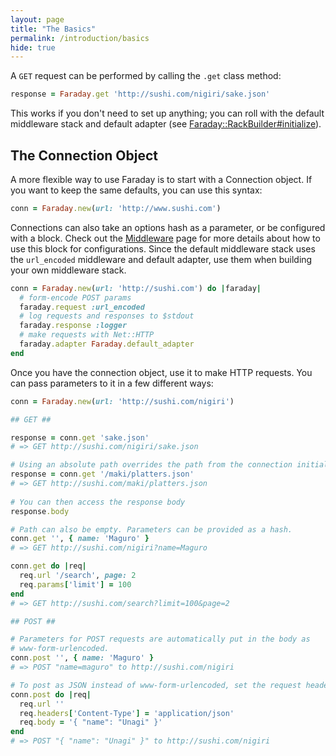 ```yaml
---
layout: page
title: "The Basics"
permalink: /introduction/basics
hide: true
---
```


A `GET` request can be performed by calling the `.get` class method:

```ruby
response = Faraday.get 'http://sushi.com/nigiri/sake.json'
```

This works if you don't need to set up anything; you can roll with the default middleware
stack and default adapter (see [Faraday::RackBuilder#initialize][rack_builder]).

## The Connection Object

A more flexible way to use Faraday is to start with a Connection object. If you want to keep the same defaults, you can use this syntax:

```ruby
conn = Faraday.new(url: 'http://www.sushi.com')
```

Connections can also take an options hash as a parameter, or be configured with a block.
Check out the [Middleware][middleware] page for more details about how to use this block for configurations.
Since the default middleware stack uses the `url_encoded` middleware and default adapter, use them when building your own middleware stack.

```ruby
conn = Faraday.new(url: 'http://sushi.com') do |faraday|
  # form-encode POST params
  faraday.request :url_encoded
  # log requests and responses to $stdout
  faraday.response :logger
  # make requests with Net::HTTP
  faraday.adapter Faraday.default_adapter
end
```

Once you have the connection object, use it to make HTTP requests. You can pass parameters to it in a few different ways:

```ruby
conn = Faraday.new(url: 'http://sushi.com/nigiri')

## GET ##

response = conn.get 'sake.json'
# => GET http://sushi.com/nigiri/sake.json

# Using an absolute path overrides the path from the connection initializer
response = conn.get '/maki/platters.json'
# => GET http://sushi.com/maki/platters.json
 
# You can then access the response body
response.body

# Path can also be empty. Parameters can be provided as a hash.
conn.get '', { name: 'Maguro' }
# => GET http://sushi.com/nigiri?name=Maguro

conn.get do |req|
  req.url '/search', page: 2
  req.params['limit'] = 100
end
# => GET http://sushi.com/search?limit=100&page=2

## POST ##

# Parameters for POST requests are automatically put in the body as
# www-form-urlencoded.
conn.post '', { name: 'Maguro' }
# => POST "name=maguro" to http://sushi.com/nigiri

# To post as JSON instead of www-form-urlencoded, set the request header
conn.post do |req|
  req.url ''
  req.headers['Content-Type'] = 'application/json'
  req.body = '{ "name": "Unagi" }'
end
# => POST "{ "name": "Unagi" }" to http://sushi.com/nigiri

```

[rack_builder]:   https://github.com/lostisland/faraday/blob/master/lib/faraday/rack_builder.rb
[middleware]:     ../middleware
